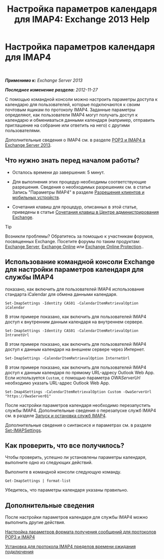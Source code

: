﻿---
title: 'Настройка параметров календаря для IMAP4: Exchange 2013 Help'
TOCTitle: Настройка параметров календаря для IMAP4
ms:assetid: 6679c8b2-3f0f-449a-a17c-a7b30001538c
ms:mtpsurl: https://technet.microsoft.com/ru-ru/library/Aa998606(v=EXCHG.150)
ms:contentKeyID: 50556443
ms.date: 04/30/2018
mtps_version: v=EXCHG.150
ms.translationtype: HT
---

# Настройка параметров календаря для IMAP4

 

_**Применимо к:** Exchange Server 2013_

_**Последнее изменение раздела:** 2012-11-27_

С помощью командной консоли можно настроить параметры доступа к календарю для пользователей, которые подключаются к своим почтовым ящикам по протоколу IMAP4. Заданные параметры определяют, как пользователи IMAP4 могут получать доступ к календарю и обмениваться данными календаря (например, отправить приглашение на собрание или ответить на него) с другими пользователями.

Дополнительные сведения о IMAP4 см. в разделе [POP3 и IMAP4 в Exchange Server 2013](pop3-and-imap4-in-exchange-server-2013-exchange-2013-help.md).

## Что нужно знать перед началом работы?

  - Осталось времени до завершения: 5 минут.

  - Для выполнения этих процедур необходимы соответствующие разрешения. Сведения о необходимых разрешениях см. в статье Запись "Параметры IMAP4" в разделе [Разрешения клиентов и мобильных устройств](clients-and-mobile-devices-permissions-exchange-2013-help.md).

  - Сочетания клавиш для процедур, описанных в этой статье, приведены в статье [Сочетания клавиш в Центре администрирования Exchange](keyboard-shortcuts-in-the-exchange-admin-center-exchange-online-protection-help.md).

> [!TIP]  
> Возникли проблемы? Обратитесь за помощью к участникам форумов, посвященных Exchange. Посетите форумы по таким продуктам: <a href="https://go.microsoft.com/fwlink/p/?linkid=60612">Exchange Server</a>, <a href="https://go.microsoft.com/fwlink/p/?linkid=267542">Exchange Online</a> или <a href="https://go.microsoft.com/fwlink/p/?linkid=285351">Exchange Online Protection</a>..


## Использование командной консоли Exchange для настройки параметров календаря для службы IMAP4

показано, как включить для пользователей IMAP4 использование стандарта iCalendar для обмена данными календаря.

    Set-ImapSettings -Identity CAS01 -CalendarItemRetrievalOption iCalendar

В этом примере показано, как включить для пользователей IMAP4 доступ к внутренним данным календаря на внутреннем сервере.

    Set-ImapSettings -Identity CAS01 -CalendarItemRetrievalOption IntranetUrl 

В этом примере показано, как включить для пользователей IMAP4 доступ к данным календаря на внешнем сервере через Интернет.

    Set-ImapSettings -CalendarItemRetrievalOption InternetUrl

В этом примере показано, как включить для пользователей IMAP4 доступ к данным календаря по прямому URL-адресу Outlook Web App. Если используется `Custom`, с помощью параметра *OWAServerUrl* необходимо указать URL-адрес Outlook Web App.

    Set-Imap4Settings -CalendarItemRetrievalOption Custom -OwaServerUrl "https://OwaServer01"

После настройки параметров календаря необходимо перезапустить службы IMAP4. Дополнительные сведения о перезапуске служб IMAP4 см. в разделе [Запуск и остановка служб IMAP4](start-and-stop-the-imap4-services-exchange-2013-help.md).

Дополнительные сведения о синтаксисе и параметрах см. в разделе [Set-IMAPSettings](https://technet.microsoft.com/ru-ru/library/aa998252\(v=exchg.150\)).

## Как проверить, что все получилось?

Чтобы проверить, успешно ли установлены параметры календаря, выполните одно из следующих действий.

Выполните в командной консоли следующую команду.

    Get-ImapSettings | format-list

Убедитесь, что параметры календаря указаны правильно.

## Дополнительные сведения

После настройки параметров календаря для службы IMAP4 можно выполнить другие действия.

[Настройка параметров формата получения сообщений для протоколов POP3 и IMAP4](configure-pop3-and-imap4-message-retrieval-format-options-exchange-2013-help.md)

[Установка для протокола IMAP4 пределов времени ожидания подключения](set-connection-time-out-limits-for-imap4-exchange-2013-help.md)


